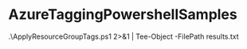 # AzureTaggingPowershellSamples

.\ApplyResourceGroupTags.ps1 2>&1 | Tee-Object -FilePath results.txt
